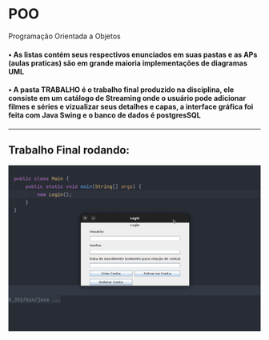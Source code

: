 # POO
Programação Orientada a Objetos

#### • As listas contém seus respectivos enunciados em suas pastas e as APs (aulas praticas) são em grande maioria implementações de diagramas UML

#### • A pasta TRABALHO é o trabalho final produzido na disciplina, ele consiste em um catálogo de Streaming onde o usuário pode adicionar filmes e séries e vizualizar seus detalhes e capas, a interface gráfica foi feita com Java Swing e o banco de dados é postgresSQL

-----------------------
## Trabalho Final rodando:

![demo](./demo.gif)


